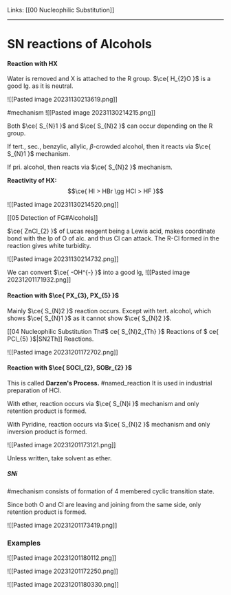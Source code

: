 Links: [[00 Nucleophilic Substitution]]
___
# SN reactions of Alcohols 
#### Reaction with HX
Water is removed and X is attached to the R group. 
$\ce{ H_{2}O }$ is a good lg. as it is neutral.

![[Pasted image 20231130213619.png]]

#mechanism 
![[Pasted image 20231130214215.png]]

Both $\ce{ S_{N}1 }$ and $\ce{ S_{N}2 }$ can occur depending on the R group. 

If tert., sec., benzylic, allylic, $\beta$-crowded alcohol, then it reacts via $\ce{ S_{N}1 }$ mechanism. 

If pri. alcohol, then reacts via $\ce{ S_{N}2 }$ mechanism. 

**Reactivity of HX:**
$$\ce{ HI > HBr \gg HCl > HF }$$

![[Pasted image 20231130214520.png]]

[[05 Detection of FG#Alcohols]]

$\ce{ ZnCl_{2} }$ of Lucas reagent being a Lewis acid, makes coordinate bond with the lp of O of alc. and thus Cl can attack. The R-Cl formed in the reaction gives white turbidity.

![[Pasted image 20231130214732.png]]

We can convert $\ce{ -OH^{-} }$ into a good lg,
![[Pasted image 20231201171932.png]]


#### Reaction with $\ce{ PX_{3}, PX_{5} }$

Mainly $\ce{ S_{N}2 }$ reaction occurs. Except with tert. alcohol, which shows $\ce{ S_{N}1 }$ as it cannot show $\ce{ S_{N}2 }$.

[[04 Nucleophilic Substitution Th#$ ce{ S_{N}2_{Th} }$ Reactions of $ ce{ PCl_{5} }$|SN2Th]] Reactions. 

![[Pasted image 20231201172702.png]]

#### Reaction with $\ce{ SOCl_{2}, SOBr_{2} }$

This is called **Darzen's Process.** #named_reaction 
It is used in industrial preparation of HCl.

With ether, reaction occurs via $\ce{ S_{N}i }$ mechanism and only retention product is formed. 

With Pyridine, reaction occurs via $\ce{ S_{N}2 }$ mechanism and only inversion product is formed. 

![[Pasted image 20231201173121.png]]

Unless written, take solvent as ether. 

##### SNi 
#mechanism consists of formation of 4 membered cyclic transition state. 

Since both O and Cl are leaving and joining from the same side, only retention product is formed.

![[Pasted image 20231201173419.png]]


### Examples 
![[Pasted image 20231201180112.png]]

![[Pasted image 20231201172250.png]]

![[Pasted image 20231201180330.png]]



